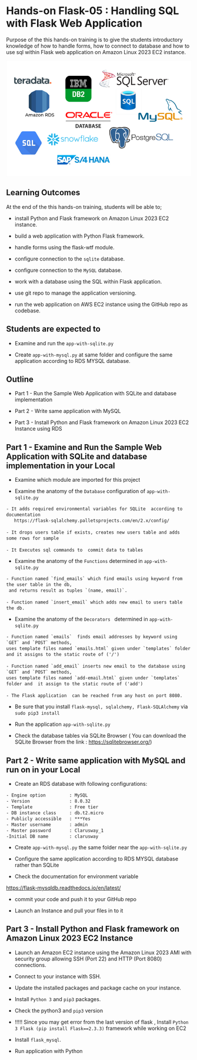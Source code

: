 # Hands-on Flask-05 : Handling SQL with Flask Web Application

Purpose of the this hands-on training is to give the students introductory knowledge of how to handle forms, how to connect to database and how to use sql within Flask web application on Amazon Linux 2023 EC2 instance. 

![Databases in Flask](./database.png)

## Learning Outcomes

At the end of the this hands-on training, students will be able to;

- install Python and Flask framework on Amazon Linux 2023 EC2 instance.

- build a web application with Python Flask framework.

- handle forms using the flask-wtf module.

- configure connection to the `sqlite` database.

- configure connection to the `MySQL` database.

- work with a database using the SQL within Flask application.

- use git repo to manage the application versioning.

- run the web application on AWS EC2 instance using the GitHub repo as codebase.

## Students are expected to 

- Examine and run the `app-with-sqlite.py` 

- Create `app-with-mysql.py` at same folder and  configure the same application according to RDS MYSQL database. 

## Outline

- Part 1 - Run the  Sample Web Application with SQLite and database implementation

- Part 2 - Write same application with MySQL

- Part 3 - Install Python and Flask framework on Amazon Linux 2023 EC2 Instance using RDS


## Part 1 - Examine and Run the Sample Web Application with SQLite and database implementation in your Local

- Examine which module are imported for this project 

- Examine the anatomy of the `Database` configuration of `app-with-sqlite.py`

```
- It adds required environmental variables for SQLite  according to documentation    
   https://flask-sqlalchemy.palletsprojects.com/en/2.x/config/

- It drops users table if exists, creates new users table and adds some rows for sample

- It Executes sql commands to  commit data to tables

```

- Examine the anatomy of the `Functions`  determined in `app-with-sqlite.py`

```
- Function named `find_emails` which find emails using keyword from the user table in the db,
 and returns result as tuples `(name, email)`.

- Function named `insert_email` which adds new email to users table the db.
```

- Examine the anatomy of  the `Decorators `  determined in `app-with-sqlite.py`

```
- Function named `emails`  finds email addresses by keyword using `GET` and `POST` methods,
uses template files named `emails.html` given under `templates` folder
and it assigns to the static route of ('/')

- Function named `add_email` inserts new email to the database using `GET` and `POST` methods,
uses template files named `add-email.html` given under `templates` folder and  it assign to the static route of ('add')

- The Flask application  can be reached from any host on port 8080.
```

- Be sure that you install `flask-mysql, sqlalchemy, Flask-SQLAlchemy` via  `sudo pip3 install `

- Run the  application `app-with-sqlite.py` 

- Check the database tables via SQLite Browser ( You can download the SQLite Browser from the link : 
https://sqlitebrowser.org/)



## Part 2 - Write same application with MySQL and run on in your Local

- Create an RDS database with following configurations: 

```
- Engine option         : MySQL
- Version               : 8.0.32
- Template              : Free tier
- DB instance class     : db.t2.micro
- Publicly accessible   : ***Yes
- Master username       : admin
- Master password       : Clarusway_1
-Initial DB name        : clarusway

```
- Create `app-with-mysql.py` the  same folder near the `app-with-sqlite.py` 

- Configure the same application according to RDS MYSQL database rather than SQLite

- Check the documentation for environment variable

https://flask-mysqldb.readthedocs.io/en/latest/

- commit your code and push it to your GitHub repo

- Launch an Instance and pull your files in to it


## Part 3 - Install Python and Flask framework on Amazon Linux 2023 EC2 Instance 

- Launch an Amazon EC2 instance using the Amazon Linux 2023 AMI with security group allowing SSH (Port 22) and HTTP (Port 8080) connections.

- Connect to your instance with SSH.

- Update the installed packages and package cache on your instance.

- Install `Python 3` and `pip3` packages.

- Check the python3  and `pip3` version

- !!!!! Since you may get error from the last version of flask , Install `Python 3 Flask (pip install Flask==2.3.3)` framework while working on EC2

- Install `flask_mysql`.

- Run application with Python


